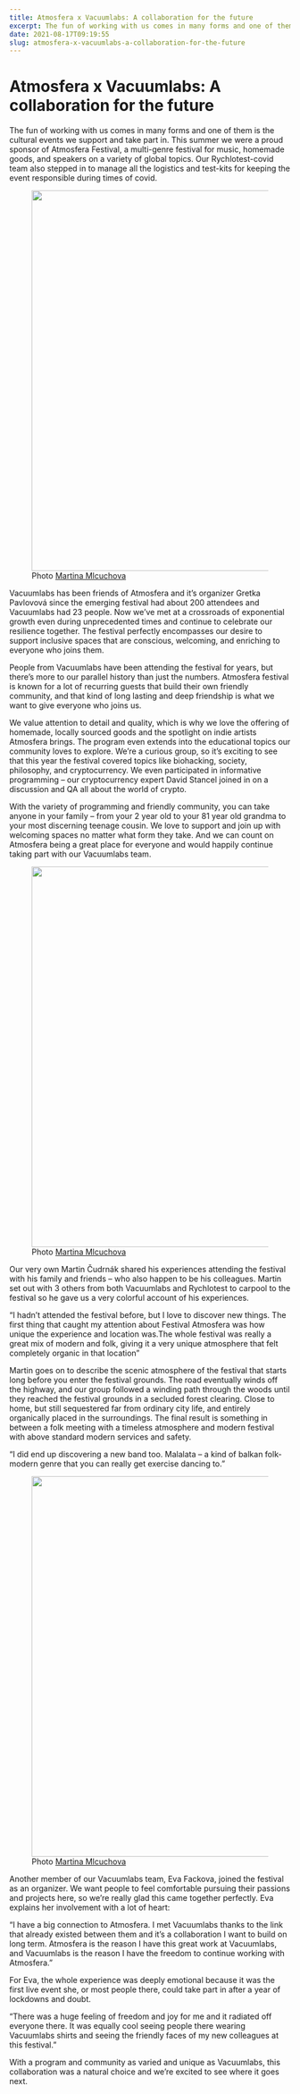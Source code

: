 ```yaml
---
title: Atmosfera x Vacuumlabs: A collaboration for the future
excerpt: The fun of working with us comes in many forms and one of them is the cultural events we support and take part in. This summer we were a proud sponsor of Atmosfera Festival, a multi-genre festival for music, homemade goods, and speakers on a variety of global topics. Our Rychlotest-covid team also stepped in […]
date: 2021-08-17T09:19:55
slug: atmosfera-x-vacuumlabs-a-collaboration-for-the-future
---
```


# Atmosfera x Vacuumlabs: A collaboration for the future

The fun of working with us comes in many forms and one of them is the cultural events we support and take part in. This summer we were a proud sponsor of Atmosfera Festival, a multi-genre festival for music, homemade goods, and speakers on a variety of global topics. Our Rychlotest-covid team also stepped in to manage all the logistics and test-kits for keeping the event responsible during times of covid.

<figure class="wp-block-image size-large"><img loading="lazy" width="1024" height="681" src="https://vacuumlabs.com/wp-content/uploads/2021/08/Atmosfera2021_07082021_martina_mlcuchova-72-2-1024x681.jpg" alt="" class="wp-image-12500" srcset="https://vacuumlabs.com/wp-content/uploads/2021/08/Atmosfera2021_07082021_martina_mlcuchova-72-2-1024x681.jpg 1024w, https://vacuumlabs.com/wp-content/uploads/2021/08/Atmosfera2021_07082021_martina_mlcuchova-72-2-300x200.jpg 300w, https://vacuumlabs.com/wp-content/uploads/2021/08/Atmosfera2021_07082021_martina_mlcuchova-72-2-768x511.jpg 768w, https://vacuumlabs.com/wp-content/uploads/2021/08/Atmosfera2021_07082021_martina_mlcuchova-72-2-1536x1022.jpg 1536w, https://vacuumlabs.com/wp-content/uploads/2021/08/Atmosfera2021_07082021_martina_mlcuchova-72-2.jpg 1920w" sizes="(max-width: 1024px) 100vw, 1024px"><figcaption>Photo <a href="https://www.mmmusicphoto.com/">Martina Mlcuchova</a></figcaption></figure>

Vacuumlabs has been friends of Atmosfera and it’s organizer Gretka Pavlovová since the emerging festival had about 200 attendees and Vacuumlabs had 23 people. Now we’ve met at a crossroads of exponential growth even during unprecedented times and continue to celebrate our resilience together. The festival perfectly encompasses our desire to support inclusive spaces that are conscious, welcoming, and enriching to everyone who joins them.&nbsp;

People from Vacuumlabs have been attending the festival for years, but there’s more to our parallel history than just the numbers. Atmosfera festival is known for a lot of recurring guests that build their own friendly community, and that kind of long lasting and deep friendship is what we want to give everyone who joins us.&nbsp;

We value attention to detail and quality, which is why we love the offering of homemade, locally sourced goods and the spotlight on indie artists Atmosfera brings. The program even extends into the educational topics our community loves to explore. We’re a curious group, so it’s exciting to see that this year the festival covered topics like biohacking, society, philosophy, and cryptocurrency. We even participated in informative programming – our cryptocurrency expert David Stancel joined in on a discussion and QA all about the world of crypto.&nbsp;

With the variety of programming and friendly community, you can take anyone in your family – from your 2 year old to your 81 year old grandma to your most discerning teenage cousin. We love to support and join up with welcoming spaces no matter what form they take. And we can count on Atmosfera being a great place for everyone and would happily continue taking part with our Vacuumlabs team.

<figure class="wp-block-image size-large"><img loading="lazy" width="1024" height="681" src="https://vacuumlabs.com/wp-content/uploads/2021/08/Atmosfera2021_07082021_martina_mlcuchova-36-2-1024x681.jpg" alt="" class="wp-image-12501" srcset="https://vacuumlabs.com/wp-content/uploads/2021/08/Atmosfera2021_07082021_martina_mlcuchova-36-2-1024x681.jpg 1024w, https://vacuumlabs.com/wp-content/uploads/2021/08/Atmosfera2021_07082021_martina_mlcuchova-36-2-300x200.jpg 300w, https://vacuumlabs.com/wp-content/uploads/2021/08/Atmosfera2021_07082021_martina_mlcuchova-36-2-768x511.jpg 768w, https://vacuumlabs.com/wp-content/uploads/2021/08/Atmosfera2021_07082021_martina_mlcuchova-36-2-1536x1022.jpg 1536w, https://vacuumlabs.com/wp-content/uploads/2021/08/Atmosfera2021_07082021_martina_mlcuchova-36-2.jpg 1920w" sizes="(max-width: 1024px) 100vw, 1024px"><figcaption>Photo <a href="https://www.mmmusicphoto.com/">Martina Mlcuchova</a></figcaption></figure>

Our very own Martin Čudrnák shared his experiences attending the festival with his family and friends – who also happen to be his colleagues. Martin set out with 3 others from both Vacuumlabs and Rychlotest to carpool to the festival so he gave us a very colorful account of his experiences.&nbsp;

“I hadn’t attended the festival before, but I love to discover new things. The first thing that caught my attention about Festival Atmosfera was how unique the experience and location was.The whole festival was really a great mix of modern and folk, giving it a very unique atmosphere that felt completely organic in that location”&nbsp;

Martin goes on to describe the scenic atmosphere of the festival that starts long before you enter the festival grounds. The road eventually winds off the highway, and our group followed a winding path through the woods until they reached the festival grounds in a secluded forest clearing. Close to home, but still sequestered far from ordinary city life, and entirely organically placed in the surroundings. The final result is something in between a folk meeting with a timeless atmosphere and modern festival with above standard modern services and safety.&nbsp;

“I did end up discovering a new band too. Malalata – a kind of balkan folk-modern genre that you can really get exercise dancing to.”

<figure class="wp-block-image size-large"><img loading="lazy" width="1024" height="681" src="https://vacuumlabs.com/wp-content/uploads/2021/08/Atmosfera2021_07082021_martina_mlcuchova-130-2-1024x681.jpg" alt="" class="wp-image-12502" srcset="https://vacuumlabs.com/wp-content/uploads/2021/08/Atmosfera2021_07082021_martina_mlcuchova-130-2-1024x681.jpg 1024w, https://vacuumlabs.com/wp-content/uploads/2021/08/Atmosfera2021_07082021_martina_mlcuchova-130-2-300x200.jpg 300w, https://vacuumlabs.com/wp-content/uploads/2021/08/Atmosfera2021_07082021_martina_mlcuchova-130-2-768x511.jpg 768w, https://vacuumlabs.com/wp-content/uploads/2021/08/Atmosfera2021_07082021_martina_mlcuchova-130-2-1536x1022.jpg 1536w, https://vacuumlabs.com/wp-content/uploads/2021/08/Atmosfera2021_07082021_martina_mlcuchova-130-2.jpg 1920w" sizes="(max-width: 1024px) 100vw, 1024px"><figcaption>Photo <a href="https://www.mmmusicphoto.com/">Martina Mlcuchova</a></figcaption></figure>

Another member of our Vacuumlabs team, Eva Fackova, joined the festival as an organizer. We want people to feel comfortable pursuing their passions and projects here, so we’re really glad this came together perfectly. Eva explains her involvement with a lot of heart:&nbsp;

“I have a big connection to Atmosfera. I met Vacuumlabs thanks to the link that already existed between them and it’s a collaboration I want to build on long term. Atmosfera is the reason I have this great work at Vacuumlabs, and Vacuumlabs is the reason I have the freedom to continue working with Atmosfera.”&nbsp;

For Eva, the whole experience was deeply emotional because it was the first live event she, or most people there, could take part in after a year of lockdowns and doubt.&nbsp;

“There was a huge feeling of freedom and joy for me and it radiated off everyone there. It was equally cool seeing people there wearing Vacuumlabs shirts and seeing the friendly faces of my new colleagues at this festival.”&nbsp;

With a program and community as varied and unique as Vacuumlabs, this collaboration was a natural choice and we’re excited to see where it goes next.

